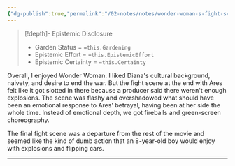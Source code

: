 ```yaml
---
{"dg-publish":true,"permalink":"/02-notes/notes/wonder-woman-s-fight-scene-against-ares/","tags":["Notes/Atomic"],"created":"2024-07-02T16:20:04.998-03:00","updated":"2024-07-02T16:21:41.382-03:00"}
---
```


>[!depth]- Epistemic Disclosure
>- Garden Status =  `=this.Gardening`
>- Epistemic Effort =  `=this.EpistemicEffort`
>- Epistemic Certainty =  `=this.Certainty`

Overall, I enjoyed Wonder Woman. I liked Diana's cultural background, naivety, and desire to end the war. But the fight scene at the end with Ares felt like it got slotted in there because a producer said there weren't enough explosions. The scene was flashy and overshadowed what should have been an emotional response to Ares' betrayal, having been at her side the whole time. Instead of emotional depth, we got fireballs and green-screen choreography.

The final fight scene was a departure from the rest of the movie and seemed like the kind of dumb action that an 8-year-old boy would enjoy with explosions and flipping cars. 

---
